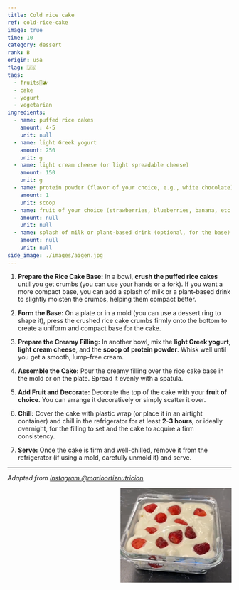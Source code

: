 ```yaml
---
title: Cold rice cake
ref: cold-rice-cake
image: true  
time: 10 
category: dessert  
rank: B  
origin: usa  
flag: 🇺🇸
tags:  
  - fruits🍒🫐  
  - cake
  - yogurt  
  - vegetarian    
ingredients:
  - name: puffed rice cakes
    amount: 4-5
    unit: null
  - name: light Greek yogurt
    amount: 250
    unit: g
  - name: light cream cheese (or light spreadable cheese)
    amount: 150
    unit: g
  - name: protein powder (flavor of your choice, e.g., white chocolate)
    amount: 1
    unit: scoop
  - name: fruit of your choice (strawberries, blueberries, banana, etc.)
    amount: null
    unit: null
  - name: splash of milk or plant-based drink (optional, for the base)
    amount: null
    unit: null
side_image: ./images/aigen.jpg  
---
```


1.  **Prepare the Rice Cake Base:** In a bowl, **crush the puffed rice cakes** until you get crumbs (you can use your hands or a fork). If you want a more compact base, you can add a splash of milk or a plant-based drink to slightly moisten the crumbs, helping them compact better.

2.  **Form the Base:** On a plate or in a mold (you can use a dessert ring to shape it), press the crushed rice cake crumbs firmly onto the bottom to create a uniform and compact base for the cake.

3.  **Prepare the Creamy Filling:** In another bowl, mix the **light Greek yogurt**, **light cream cheese**, and the **scoop of protein powder**. Whisk well until you get a smooth, lump-free cream.

4.  **Assemble the Cake:** Pour the creamy filling over the rice cake base in the mold or on the plate. Spread it evenly with a spatula.

5.  **Add Fruit and Decorate:** Decorate the top of the cake with your **fruit of choice**. You can arrange it decoratively or simply scatter it over.

6.  **Chill:** Cover the cake with plastic wrap (or place it in an airtight container) and chill in the refrigerator for at least **2-3 hours**, or ideally overnight, for the filling to set and the cake to acquire a firm consistency.

7.  **Serve:** Once the cake is firm and well-chilled, remove it from the refrigerator (if using a mold, carefully unmold it) and serve.

---

_Adapted from [Instagram @marioortiznutricion](https://www.instagram.com/reel/DMnzfbwIxe9/?utm_source=ig_web_copy_link)._


<img src="images/cold_rice_cake.png" style="width:250px; float:right;"/>
